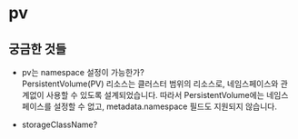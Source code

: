 # pv

## 궁금한 것들
- pv는 namespace 설정이 가능한가?  
PersistentVolume(PV) 리소스는 클러스터 범위의 리소스로, 네임스페이스와 관계없이 사용할 수 있도록 설계되었습니다. 따라서 PersistentVolume에는 네임스페이스를 설정할 수 없고, metadata.namespace 필드도 지원되지 않습니다.

- storageClassName?

